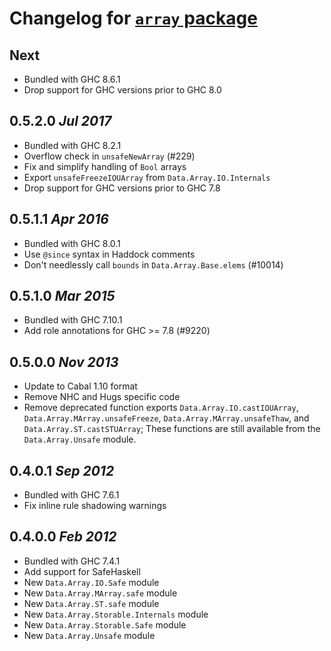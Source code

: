# Changelog for [`array` package](http://hackage.haskell.org/package/array)

## Next

  * Bundled with GHC 8.6.1
  * Drop support for GHC versions prior to GHC 8.0

## 0.5.2.0  *Jul 2017*

  * Bundled with GHC 8.2.1
  * Overflow check in `unsafeNewArray` (#229)
  * Fix and simplify handling of `Bool` arrays
  * Export `unsafeFreezeIOUArray` from `Data.Array.IO.Internals`
  * Drop support for GHC versions prior to GHC 7.8

## 0.5.1.1  *Apr 2016*

  * Bundled with GHC 8.0.1
  * Use `@since` syntax in Haddock comments
  * Don't needlessly call `bounds` in `Data.Array.Base.elems` (#10014)

## 0.5.1.0  *Mar 2015*

  * Bundled with GHC 7.10.1
  * Add role annotations for GHC >= 7.8 (#9220)

## 0.5.0.0  *Nov 2013*

  * Update to Cabal 1.10 format
  * Remove NHC and Hugs specific code
  * Remove deprecated function exports `Data.Array.IO.castIOUArray`,
    `Data.Array.MArray.unsafeFreeze`, `Data.Array.MArray.unsafeThaw`,
    and `Data.Array.ST.castSTUArray`; These functions are still
    available from the `Data.Array.Unsafe` module.

## 0.4.0.1  *Sep 2012*

  * Bundled with GHC 7.6.1
  * Fix inline rule shadowing warnings

## 0.4.0.0  *Feb 2012*

  * Bundled with GHC 7.4.1
  * Add support for SafeHaskell
  * New `Data.Array.IO.Safe` module
  * New `Data.Array.MArray.safe` module
  * New `Data.Array.ST.safe` module
  * New `Data.Array.Storable.Internals` module
  * New `Data.Array.Storable.Safe` module
  * New `Data.Array.Unsafe` module
